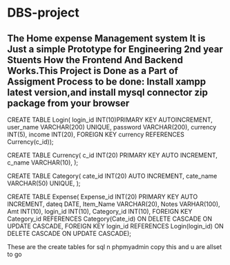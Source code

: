 # DBS-project
The Home expense Management system
It is Just a simple Prototype for Engineering 2nd year Stuents How the  Frontend And Backend Works.This Project is Done as a Part of Assigment
Process to be done:
Install xampp latest version,and install mysql connector zip package from your browser
--
CREATE TABLE Login(
  login_id INT(10)PRIMARY KEY AUTOINCREMENT,
  user_name VARCHAR(200) UNIQUE,
  password VARCHAR(200),
  currency INT(5),
  income INT(20),
  FOREIGN KEY currency REFERENCES Currency(c_id));
  
CREATE TABLE Currency(
    c_id INT(20) PRIMARY KEY AUTO INCREMENT,
    c_name VARCHAR(10),
    );

CREATE TABLE Category(
  cate_id INT(20) AUTO INCREMENT,
  cate_name VARCHAR(50) UNIQUE,
  );

CREATE TABLE Expense(
  Expense_id INT(20) PRIMARY KEY AUTO INCREMENT,
  dateq DATE,
  Item_Name VARCHAR(20),
  Notes VARHAR(100),
  Amt INT(10),
  login_id INT(10),
  Category_id INT(10),
  FOREIGN KEY Category_id REFERENCES Category(Cate_id) ON DELETE CASCADE ON UPDATE CASCADE,
  FOREIGN KEY login_id REFERENCES Login(login_id) ON DELETE CASCADE ON UPDATE CASCADE);
  
These are the create tables for sql n phpmyadmin copy this and u are allset to go
